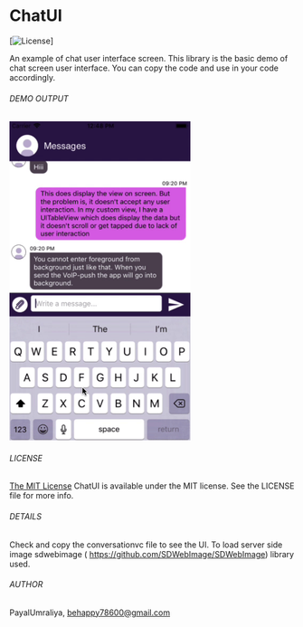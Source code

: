 # ChatUI

[![License](http://img.shields.io/:license-mit-blue.svg)]

An example of chat user interface screen. This library is the basic demo of chat screen user interface. You can copy the code and use in your code accordingly.

###### DEMO OUTPUT

<img src="https://github.com/PayalUmraliya/ChatUI/blob/master/letstalk.gif" width="320" height="564"/>

###### LICENSE

[The MIT License](LICENSE)
ChatUI is available under the MIT license. See the LICENSE file for more info.

###### DETAILS

Check and copy the conversationvc file to see the UI. To load server side image sdwebimage ( https://github.com/SDWebImage/SDWebImage) library used.

###### AUTHOR

PayalUmraliya, behappy78600@gmail.com
